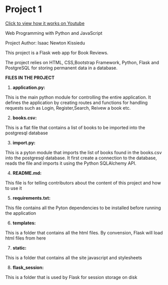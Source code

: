 # Project 1

[Click to view how it works on Youtube](https://www.youtube.com/watch?v=iqt28BbOYQM&list=PLN7IjqCA_0yBy38bWpZo7b30hZYx6f5dS&index=3&t=28s)

Web Programming with Python and JavaScript

Project Author: Isaac Newton Kissiedu

This project is a Flask web app for Book Reviews.

The project relies on HTML, CSS,Bootstrap Framework, Python, Flask and PostgreSQL for storing permanent data in a database.

**FILES IN THE PROJECT**

1. **application.py:**

This is the main python module for controlling the entire application. It defines the application by creating routes and functions for handling requests such as Login, Register,Search, Reivew a book etc.

2. **books.csv:** 

This is a flat file that contains a list of books to be imported into the postgresql database

3. **import.py:**

This is a pyton module that imports the list of books found in the books.csv into the postgresql database. It first create a connection to the database, reads the file and imports it using the Python SQLAlchemy API.

4. **README.md:** 

This file is for telling contributors about the content of this project and how to use it

5. **requirements.txt:** 

This file contains all the Pyton dependencies to be installed before running the application

6. **templates:** 

This is a folder that contains all the html files. By convension, Flask will load html files from here

7. **static:** 

This is a folder that contains all the site javascript and stylesheets

8. **flask_session:** 

This is a folder that is used by Flask for session storage on disk